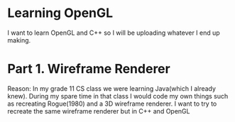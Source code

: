 # Learning OpenGL

I want to learn OpenGL and C++ so I will be uploading whatever I end up making.

# Part 1. Wireframe Renderer

Reason: In my grade 11 CS class we were learning Java(which I already knew). During my spare time in that class I would code my own things such as recreating Rogue(1980) and a 3D wireframe renderer. I want to try to recreate the same wireframe renderer but in C++ and OpenGL
